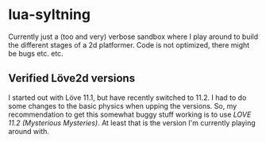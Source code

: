 # lua-syltning
Currently just a (too and very) verbose sandbox where I play around to build the different stages of a 2d platformer. Code is not optimized, there might be bugs etc. etc.

## Verified Löve2d versions
I started out with Löve 11.1, but have recently switched to 11.2. I had to do some changes to the basic physics when upping the versions. So, my recommendation to get this somewhat buggy stuff working is to use *LOVE 11.2 (Mysterious Mysteries)*. At least that is the version I'm currently playing around with.
